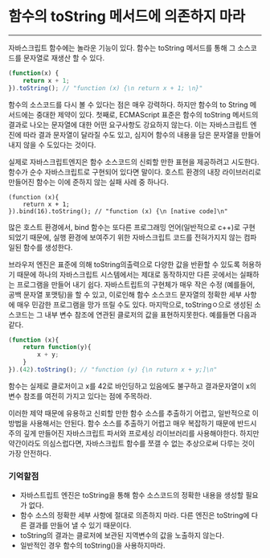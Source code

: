 # 함수의 toString 메서드에 의존하지 마라
-------

자바스크립트 함수에는 놀라운 기능이 있다.
함수는 toString 메서드를 통해 그 소스코드를 문자열로 재생산 할 수 있다.

``` javascript
(function(x) {
	return x + 1;
}).toString(); // "function (x) {\n return x + 1; \n}"
```

함수의 소스코드를 다시 볼 수 있다는 점은 매우 강력하다. 하지만 함수의 to String 메서드에는 중대한 제약이 있다.
첫째로, ECMAScript 표준은 함수의 toString 메서드의 결과로 나오는 문자열에 대한 어떤 요구사항도 강요하지 않는다. 
이는 자바스크립트 엔진에 따라 결과 문자열이 달라질 수도 있고, 심지어 함수의 내용을 담은 문자열을 만들어 내지 않을 수 도있다는 것이다.

실제로 자바스크립트엔지은 함수 소스코드의 신뢰할 만한 표현을 제공하려고 시도한다.
함수가 순수 자바스크립트로 구현되어 있다면 말이다.
호스트 환경의 내장 라이브러리로 만들어진 함수는 이에 준하지 않는 실패 사례 중 하나다.

``` javscript
(function (x){
	return x + 1;
}).bind(16).toString(); // "function (x) {\n [native code]\n"
```


많은 호스트 환경에서, bind 함수는 또다른 프로그래밍 언어(일반적으로 c++)로 구현되었기 때문에, 실행 환경에 보여주기 위한 자바스크립트 코드를 전혀가지지 않는 컴파일된 함수를 생성한다.

브라우저 엔진은 표준에 의해 toString의출력으로 다양한 값을 반환할 수 있도록 허용하기 때문에 하나의 자바스크립트 시스템에서는 제대로 동작하지만 다른 곳에서는 실패하는 프로그램을 만들어 내기 쉽다.
자바스트립트의 구현체가 매우 작은 수정 (예를들어, 공백 문자열 포맷팅)을 할 수 있고, 이로인해 함수 소스코드 문자열의 정확한 세부 사항에 매우 민감한 프로그램을 망가 뜨릴 수도 있다.
마지막으로, toStringㅇ으로 생성된 소스코드는 그 내부 변수 참조에 연관된 클로저의 값을 표현하지못한다.
예를들면 다음과 같다.

``` javascript
(function (x){
	return function(y){
		x + y;
	}
}).(42).toString(); // "function (y) {\n ruturn x + y;]\n"
```

함수는 실제로 클로저이고 x를 42로 바인딩하고 있음에도 불구하고 결과문자열이 x의 변수 참조를 여전히 가지고 있다는 점에 주목하라.

이러한 제약 때문에 유용하고 신뢰할 만한 함수 소스를 추출하기 어렵고, 일반적으로 이 방법을 사용해서는 안된다. 함수 소스를 추출하기 어렵고 매우 복잡하기 때문에 반드시 주의 깊게 만들어진 자바스크립트 파서와 프로세싱 라이브러리를 사용해야한다.
하지만 약간이라도 의심스럽다면, 자바스크립트 함수를 쪼갤 수 없는 추상으로써 다루는 것이 가장 안전하다.

### 기억할점
* 자바스트립트 엔진은 toString을 통해 함수 소스코드의 정확한 내용을 생성할 필요가 없다.
* 함수 소스의 정확한 세부 사항에 절대로 의존하지 마라. 다른 엔진은 toString에 다른 결과를 만들어 낼 수 있기 때문이다.
* toString의 결과는 클로저에 보관된 지역변수의 값을 노출하지 않는다.
* 일반적인 경우 함수의 toString()을 사용하지마라.
